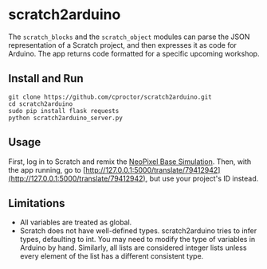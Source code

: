# scratch2arduino

The `scratch_blocks` and the `scratch_object` modules can parse the JSON 
representation of a Scratch project, and then expresses it as code for Arduino. 
The app returns code formatted for a specific upcoming workshop.

## Install and Run

    git clone https://github.com/cproctor/scratch2arduino.git
    cd scratch2arduino
    sudo pip install flask requests
    python scratch2arduino_server.py

## Usage

First, log in to Scratch and remix the [NeoPixel Base Simulation](https://scratch.mit.edu/projects/79412942).
Then, with the app running, go to 
[http://127.0.0.1:5000/translate/79412942](http://127.0.0.1:5000/translate/79412942), 
but use your project's ID instead.

## Limitations

- All variables are treated as global. 
- Scratch does not have well-defined types. scratch2arduino tries to infer
  types, defaulting to int. You may need to modify the type of variables
  in Arduino by hand. Similarly, all lists are considered integer lists unless
  every element of the list has a different consistent type. 
